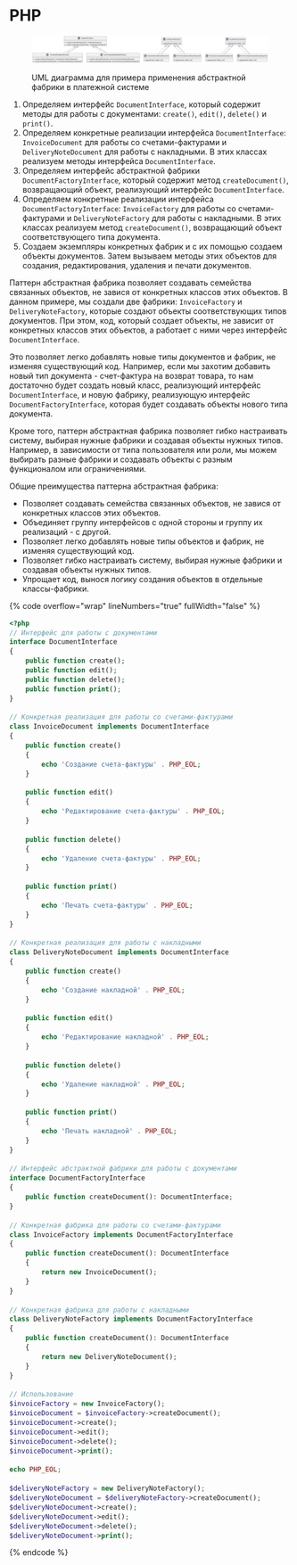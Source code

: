 # PHP

<figure><img src="../../../../../.gitbook/assets/image (1).png" alt=""><figcaption><p>UML диаграмма для примера применения абстрактной фабрики в платежной системе</p></figcaption></figure>

1. Определяем интерфейс `DocumentInterface`, который содержит методы для работы с документами: `create()`, `edit()`, `delete()` и `print()`.
2. Определяем конкретные реализации интерфейса `DocumentInterface`: `InvoiceDocument` для работы со счетами-фактурами и `DeliveryNoteDocument` для работы с накладными. В этих классах реализуем методы интерфейса `DocumentInterface`.
3. Определяем интерфейс абстрактной фабрики `DocumentFactoryInterface`, который содержит метод `createDocument()`, возвращающий объект, реализующий интерфейс `DocumentInterface`.
4. Определяем конкретные реализации интерфейса `DocumentFactoryInterface`: `InvoiceFactory` для работы со счетами-фактурами и `DeliveryNoteFactory` для работы с накладными. В этих классах реализуем метод `createDocument()`, возвращающий объект соответствующего типа документа.
5. Создаем экземпляры конкретных фабрик и с их помощью создаем объекты документов. Затем вызываем методы этих объектов для создания, редактирования, удаления и печати документов.

Паттерн абстрактная фабрика позволяет создавать семейства связанных объектов, не завися от конкретных классов этих объектов. В данном примере, мы создали две фабрики: `InvoiceFactory` и `DeliveryNoteFactory`, которые создают объекты соответствующих типов документов. При этом, код, который создает объекты, не зависит от конкретных классов этих объектов, а работает с ними через интерфейс `DocumentInterface`.

Это позволяет легко добавлять новые типы документов и фабрик, не изменяя существующий код. Например, если мы захотим добавить новый тип документа - счет-фактура на возврат товара, то нам достаточно будет создать новый класс, реализующий интерфейс `DocumentInterface`, и новую фабрику, реализующую интерфейс `DocumentFactoryInterface`, которая будет создавать объекты нового типа документа.

Кроме того, паттерн абстрактная фабрика позволяет гибко настраивать систему, выбирая нужные фабрики и создавая объекты нужных типов. Например, в зависимости от типа пользователя или роли, мы можем выбирать разные фабрики и создавать объекты с разным функционалом или ограничениями.

Общие преимущества паттерна абстрактная фабрика:

* Позволяет создавать семейства связанных объектов, не завися от конкретных классов этих объектов.
* Объединяет группу интерфейсов с одной стороны и группу их реализаций - с другой.
* Позволяет легко добавлять новые типы объектов и фабрик, не изменяя существующий код.
* Позволяет гибко настраивать систему, выбирая нужные фабрики и создавая объекты нужных типов.
* Упрощает код, вынося логику создания объектов в отдельные классы-фабрики.

{% code overflow="wrap" lineNumbers="true" fullWidth="false" %}
```php
<?php
// Интерфейс для работы с документами
interface DocumentInterface
{
    public function create();
    public function edit();
    public function delete();
    public function print();
}

// Конкретная реализация для работы со счетами-фактурами
class InvoiceDocument implements DocumentInterface
{
    public function create()
    {
        echo 'Создание счета-фактуры' . PHP_EOL;
    }

    public function edit()
    {
        echo 'Редактирование счета-фактуры' . PHP_EOL;
    }

    public function delete()
    {
        echo 'Удаление счета-фактуры' . PHP_EOL;
    }

    public function print()
    {
        echo 'Печать счета-фактуры' . PHP_EOL;
    }
}

// Конкретная реализация для работы с накладными
class DeliveryNoteDocument implements DocumentInterface
{
    public function create()
    {
        echo 'Создание накладной' . PHP_EOL;
    }

    public function edit()
    {
        echo 'Редактирование накладной' . PHP_EOL;
    }

    public function delete()
    {
        echo 'Удаление накладной' . PHP_EOL;
    }

    public function print()
    {
        echo 'Печать накладной' . PHP_EOL;
    }
}

// Интерфейс абстрактной фабрики для работы с документами
interface DocumentFactoryInterface
{
    public function createDocument(): DocumentInterface;
}

// Конкретная фабрика для работы со счетами-фактурами
class InvoiceFactory implements DocumentFactoryInterface
{
    public function createDocument(): DocumentInterface
    {
        return new InvoiceDocument();
    }
}

// Конкретная фабрика для работы с накладными
class DeliveryNoteFactory implements DocumentFactoryInterface
{
    public function createDocument(): DocumentInterface
    {
        return new DeliveryNoteDocument();
    }
}

// Использование
$invoiceFactory = new InvoiceFactory();
$invoiceDocument = $invoiceFactory->createDocument();
$invoiceDocument->create();
$invoiceDocument->edit();
$invoiceDocument->delete();
$invoiceDocument->print();

echo PHP_EOL;

$deliveryNoteFactory = new DeliveryNoteFactory();
$deliveryNoteDocument = $deliveryNoteFactory->createDocument();
$deliveryNoteDocument->create();
$deliveryNoteDocument->edit();
$deliveryNoteDocument->delete();
$deliveryNoteDocument->print();

```
{% endcode %}
